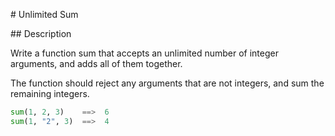 # Unlimited Sum

## Description

Write a function sum that accepts an unlimited number of integer arguments, and adds all of them together.

The function should reject any arguments that are not integers, and sum the remaining integers.

```python
sum(1, 2, 3)    ==>  6
sum(1, "2", 3)  ==>  4
```
